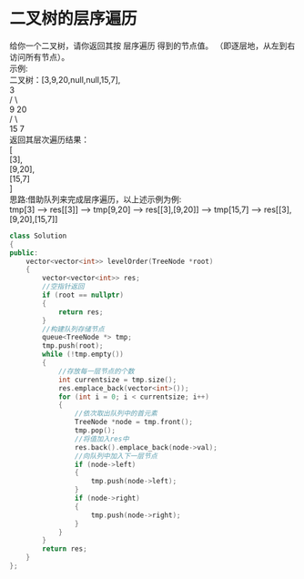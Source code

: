 # 二叉树的层序遍历
给你一个二叉树，请你返回其按 层序遍历 得到的节点值。 （即逐层地，从左到右访问所有节点）。<br>
示例:<br>
二叉树：[3,9,20,null,null,15,7],<br>
    3  <br>
   / \ <br>
  9  20 <br>
    /  \ <br>
   15   7<br>
返回其层次遍历结果：<br>
[<br>
  [3],<br>
  [9,20],<br>
  [15,7] <br>
] <br>
思路:借助队列来完成层序遍历，以上述示例为例:<br>
tmp[3] --> res[[3]] --> tmp[9,20] --> res[[3],[9,20]] --> tmp[15,7] --> res[[3],[9,20],[15,7]] 
``` cpp
class Solution
{
public:
    vector<vector<int>> levelOrder(TreeNode *root)
    {
        vector<vector<int>> res;
        //空指针返回
        if (root == nullptr)
        {
            return res;
        }
        //构建队列存储节点
        queue<TreeNode *> tmp;
        tmp.push(root);
        while (!tmp.empty())
        {
            //存放每一层节点的个数
            int currentsize = tmp.size();
            res.emplace_back(vector<int>());
            for (int i = 0; i < currentsize; i++)
            {
                //依次取出队列中的首元素
                TreeNode *node = tmp.front();
                tmp.pop();
                //将值加入res中
                res.back().emplace_back(node->val);
                //向队列中加入下一层节点
                if (node->left)
                {
                    tmp.push(node->left);
                }
                if (node->right)
                {
                    tmp.push(node->right);
                }
            }
        }
        return res;
    }
};
```

